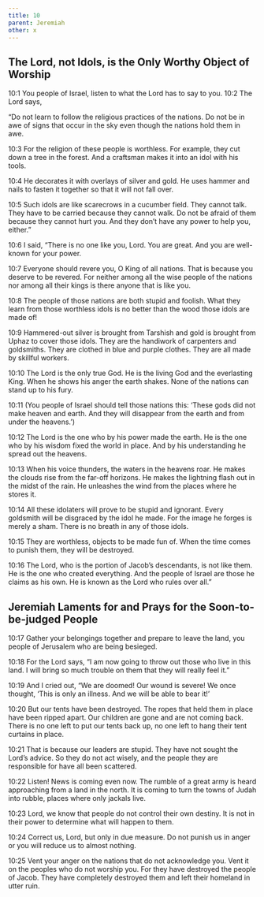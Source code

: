 ```yaml
---
title: 10
parent: Jeremiah
other: x
---
```



## The Lord, not Idols, is the Only Worthy Object of Worship

<a name="10:1">10:1</a> You people of Israel, listen to what the Lord has to say to you. <a name="10:2">10:2</a> The Lord says,

“Do not learn to follow the religious practices of the nations.
Do not be in awe of signs that occur in the sky
even though the nations hold them in awe.

<a name="10:3">10:3</a> For the religion of these people is worthless.
For example, they cut down a tree in the forest.
And a craftsman makes it into an idol with his tools.

<a name="10:4">10:4</a> He decorates it with overlays of silver and gold.
He uses hammer and nails to fasten it together
so that it will not fall over.

<a name="10:5">10:5</a> Such idols are like scarecrows in a cucumber field.
They cannot talk.
They have to be carried
because they cannot walk.
Do not be afraid of them
because they cannot hurt you.
And they don’t have any power to help you, either.”

<a name="10:6">10:6</a> I said,
“There is no one like you, Lord.
You are great.
And you are well-known for your power.

<a name="10:7">10:7</a> Everyone should revere you, O King of all nations.
That is because you deserve to be revered.
For neither among all the wise people of the nations nor among all their kings
is there anyone that is like you.

<a name="10:8">10:8</a> The people of those nations are both stupid and foolish.
What they learn from those worthless idols
is no better than the wood those idols are made of!

<a name="10:9">10:9</a> Hammered-out silver is brought from Tarshish
and gold is brought from Uphaz to cover those idols.
They are the handiwork of carpenters and goldsmiths.
They are clothed in blue and purple clothes.
They are all made by skillful workers.

<a name="10:10">10:10</a> The Lord is the only true God.
He is the living God and the everlasting King.
When he shows his anger the earth shakes.
None of the nations can stand up to his fury.

<a name="10:11">10:11</a> (You people of Israel should tell those nations this:
‘These gods did not make heaven and earth.
And they will disappear from the earth and from under the heavens.’)

<a name="10:12">10:12</a> The Lord is the one who by his power made the earth.
He is the one who by his wisdom fixed the world in place.
And by his understanding he spread out the heavens.

<a name="10:13">10:13</a> When his voice thunders, the waters in the heavens roar.
He makes the clouds rise from the far-off horizons.
He makes the lightning flash out in the midst of the rain.
He unleashes the wind from the places where he stores it.

<a name="10:14">10:14</a> All these idolaters will prove to be stupid and ignorant.
Every goldsmith will be disgraced by the idol he made.
For the image he forges is merely a sham.
There is no breath in any of those idols.

<a name="10:15">10:15</a> They are worthless, objects to be made fun of.
When the time comes to punish them, they will be destroyed.

<a name="10:16">10:16</a> The Lord, who is the portion of Jacob’s descendants, is not like them.
He is the one who created everything.
And the people of Israel are those he claims as his own.
He is known as the Lord who rules over all.”

## Jeremiah Laments for and Prays for the Soon-to-be-judged People

<a name="10:17">10:17</a> Gather your belongings together and prepare to leave the land,
you people of Jerusalem who are being besieged.

<a name="10:18">10:18</a> For the Lord says, “I am now going to throw out
those who live in this land.
I will bring so much trouble on them
that they will really feel it.”

<a name="10:19">10:19</a> And I cried out, “We are doomed!
Our wound is severe!
We once thought, ‘This is only an illness.
And we will be able to bear it!’

<a name="10:20">10:20</a> But our tents have been destroyed.
The ropes that held them in place have been ripped apart.
Our children are gone and are not coming back.
There is no one left to put our tents back up,
no one left to hang their tent curtains in place.

<a name="10:21">10:21</a> That is because our leaders are stupid.
They have not sought the Lord’s advice.
So they do not act wisely,
and the people they are responsible for have all been scattered.

<a name="10:22">10:22</a> Listen! News is coming even now.
The rumble of a great army is heard approaching from a land in the north.
It is coming to turn the towns of Judah into rubble,
places where only jackals live.

<a name="10:23">10:23</a> Lord, we know that people do not control their own destiny.
It is not in their power to determine what will happen to them.

<a name="10:24">10:24</a> Correct us, Lord, but only in due measure.
Do not punish us in anger or you will reduce us to almost nothing.

<a name="10:25">10:25</a> Vent your anger on the nations that do not acknowledge you.
Vent it on the peoples who do not worship you.
For they have destroyed the people of Jacob.
They have completely destroyed them
and left their homeland in utter ruin.